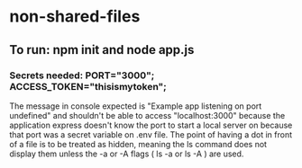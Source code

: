 # non-shared-files
## To run: npm init and node app.js
### Secrets needed: PORT="3000"; ACCESS_TOKEN="thisismytoken";
The message in console expected is "Example app listening on port undefined" and shouldn't be able to access "localhost:3000" because the application express doesn't know the port to start a local server on because that port was a secret variable on .env file. 
The point of having a dot in front of a file is to be treated as hidden, meaning the ls command does not display them unless the -a or -A flags ( ls -a or ls -A ) are used.
